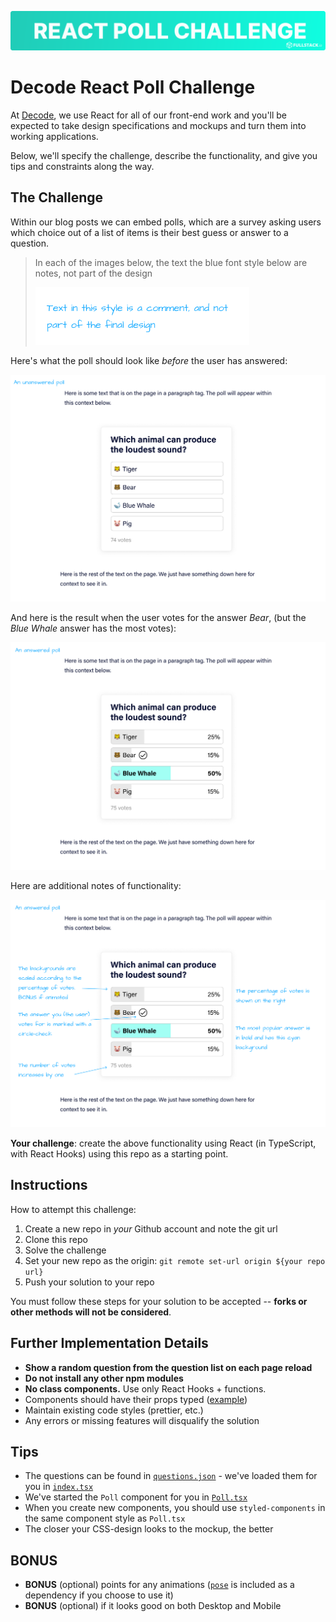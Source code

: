 ![](./doc/react-poll-challenge.png)

# Decode React Poll Challenge

At [Decode](https://usedecode.com), we use React for all of our front-end work and you'll be expected to take design specifications and mockups and turn them into working applications.

Below, we'll specify the challenge, describe the functionality, and give you tips and constraints along the way.

## The Challenge

Within our blog posts we can embed polls, which are a survey asking users which choice out of a list of items is their best guess or answer to a question.

> In each of the images below, the text the blue font style below are notes, not part of the design
>
> ![Note Style](./doc/comment-style.png)

Here's what the poll should look like _before_ the user has answered:

![Unanswered Poll](./doc/unanswered-poll.png)

And here is the result when the user votes for the answer _Bear_, (but the _Blue Whale_ answer has the most votes):

![Answered Poll](./doc/answered-poll.png)

Here are additional notes of functionality:

![Answered Poll](./doc/answered-poll-notes.png)

**Your challenge**: create the above functionality using React (in TypeScript, with React Hooks) using this repo as a starting point.

## Instructions

How to attempt this challenge:

1. Create a new repo in _your_ Github account and note the git url
2. Clone this repo
3. Solve the challenge
4. Set your new repo as the origin: `git remote set-url origin ${your repo url}`
5. Push your solution to your repo

You must follow these steps for your solution to be accepted -- **forks or other methods will not be considered**.

## Further Implementation Details

- **Show a random question from the question list on each page reload**
- **Do not install any other npm modules**
- **No class components.** Use only React Hooks + functions.
- Components should have their props typed ([example](./components/Poll.tsx))
- Maintain existing code styles (prettier, etc.)
- Any errors or missing features will disqualify the solution

## Tips

- The questions can be found in [`questions.json`](./questions.json) - we've loaded them for you in [`index.tsx`](./pages/index.tsx)
- We've started the `Poll` component for you in [`Poll.tsx`](./components/Poll.tsx)
- When you create new components, you should use `styled-components` in the same component style as `Poll.tsx`
- The closer your CSS-design looks to the mockup, the better

## BONUS

- **BONUS** (optional) points for any animations ([`pose`](https://popmotion.io/pose/) is included as a dependency if you choose to use it)
- **BONUS** (optional) if it looks good on both Desktop and Mobile
